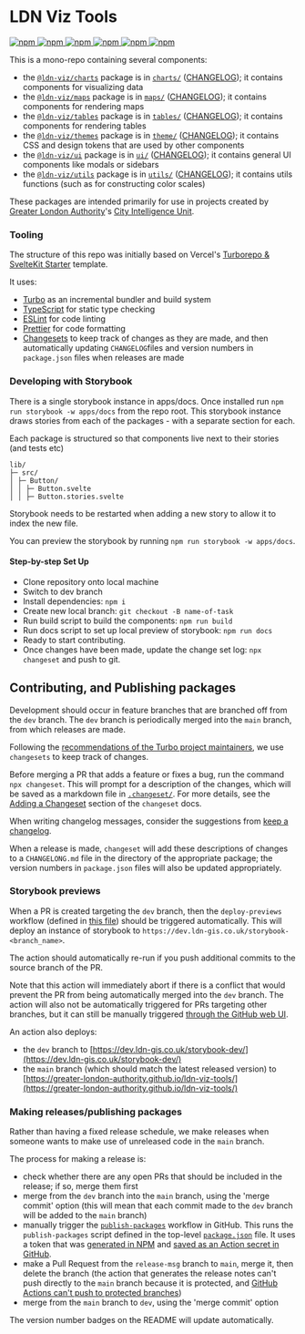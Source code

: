 # LDN Viz Tools

[ ![npm](https://img.shields.io/npm/v/%40ldn-viz%2Fcharts?label=%40ldn-viz%2Fcharts%20version) ](https://www.npmjs.com/package/@ldn-viz/charts)
[ ![npm](https://img.shields.io/npm/v/%40ldn-viz%2Fmaps?label=%40ldn-viz%2Fmaps%20version) ](https://www.npmjs.com/package/@ldn-viz/maps)
[ ![npm](https://img.shields.io/npm/v/%40ldn-viz%2Ftables?label=%40ldn-viz%2Ftables%20version) ](https://www.npmjs.com/package/@ldn-viz/tables)
[ ![npm](https://img.shields.io/npm/v/%40ldn-viz%2Fthemes?label=%40ldn-viz%2Fthemes%20version) ](https://www.npmjs.com/package/@ldn-viz/themes)
[ ![npm](https://img.shields.io/npm/v/%40ldn-viz%2Fui?label=%40ldn-viz%2Fui%20version) ](https://www.npmjs.com/package/@ldn-viz/ui)
[ ![npm](https://img.shields.io/npm/v/%40ldn-viz%2Futils?label=%40ldn-viz%2Futils%20version) ](https://www.npmjs.com/package/@ldn-viz/utils)

This is a mono-repo containing several components:

- the [`@ldn-viz/charts`](https://www.npmjs.com/package/@ldn-viz/charts) package is in [`charts/`](./packages/charts) ([CHANGELOG](https://github.com/Greater-London-Authority/ldn-viz-tools/blob/main/packages/charts/CHANGELOG.md)); it contains components for visualizing data
- the [`@ldn-viz/maps`](https://www.npmjs.com/package/@ldn-viz/maps) package is in [`maps/`](./packages/maps) ([CHANGELOG](https://github.com/Greater-London-Authority/ldn-viz-tools/blob/main/packages/maps/CHANGELOG.md)); it contains components for rendering maps
- the [`@ldn-viz/tables`](https://www.npmjs.com/package/@ldn-viz/tables) package is in [`tables/`](./packages/tables) ([CHANGELOG](https://github.com/Greater-London-Authority/ldn-viz-tools/blob/main/packages/tables/CHANGELOG.md)); it contains components for rendering tables
- the [`@ldn-viz/themes`](https://www.npmjs.com/package/@ldn-viz/themes) package is in [`theme/`](./packages/themes) ([CHANGELOG](https://github.com/Greater-London-Authority/ldn-viz-tools/blob/main/packages/themes/CHANGELOG.md)); it contains CSS and design tokens that are used by other components
- the [`@ldn-viz/ui`](https://www.npmjs.com/package/@ldn-viz/ui) package is in [`ui/`](./packages/ui) ([CHANGELOG](https://github.com/Greater-London-Authority/ldn-viz-tools/blob/main/packages/ui/CHANGELOG.md)); it contains general UI components like modals or sidebars
- the [`@ldn-viz/utils`](https://www.npmjs.com/package/@ldn-viz/utils) package is in [`utils/`](./packages/utils) ([CHANGELOG](https://github.com/Greater-London-Authority/ldn-viz-tools/blob/main/packages/utils/CHANGELOG.md)); it contains utils functions (such as for constructing color scales)

These packages are intended primarily for use in projects created by [Greater London Authority](https://london.gov.uk/)'s [City Intelligence Unit](https://www.london.gov.uk/programmes-strategies/research-and-analysis).

### Tooling

The structure of this repo was initially based on Vercel's [Turborepo & SvelteKit Starter](https://vercel.com/templates/svelte/turborepo-sveltekit-starter) template.

It uses:

- [Turbo](https://turbo.build/) as an incremental bundler and build system
- [TypeScript](https://www.typescriptlang.org/) for static type checking
- [ESLint](https://eslint.org/) for code linting
- [Prettier](https://prettier.io) for code formatting
- [Changesets](https://github.com/changesets/changesets) to keep track of changes as they are made, and then automatically updating `CHANGELOG`files and version numbers in `package.json` files when releases are made

### Developing with Storybook

There is a single storybook instance in apps/docs. Once installed run `npm run storybook -w apps/docs` from the repo root. This storybook instance draws stories from each of the packages - with a separate section for each.

Each package is structured so that components live next to their stories (and tests etc)

```
lib/
├─ src/
│ ├─ Button/
│ │ ├─ Button.svelte
│ │ ├─ Button.stories.svelte
```

Storybook needs to be restarted when adding a new story to allow it to index the new file.

You can preview the storybook by running `npm run storybook -w apps/docs`.

#### Step-by-step Set Up

- Clone repository onto local machine
- Switch to dev branch
- Install dependencies: `npm i`
- Create new local branch: `git checkout -B name-of-task`
- Run build script to build the components: `npm run build`
- Run docs script to set up local preview of storybook: `npm run docs`
- Ready to start contributing.
- Once changes have been made, update the change set log: `npx changeset` and push to git.

## Contributing, and Publishing packages

Development should occur in feature branches that are branched off from the `dev` branch.
The `dev` branch is periodically merged into the `main` branch, from which releases are made.

Following the [recommendations of the Turbo project maintainers](https://turbo.build/repo/docs/handbook/publishing-packages/versioning-and-publishing), we use `changesets` to keep track of changes.

Before merging a PR that adds a feature or fixes a bug, run the command `npx changeset`.
This will prompt for a description of the changes, which will be saved as a markdown file in [`.changeset/`](./.changeset/).
For more details, see the [Adding a Changeset](https://github.com/changesets/changesets/blob/main/docs/adding-a-changeset.md) section of the `changeset` docs.

When writing changelog messages, consider the suggestions from [keep a changelog](https://keepachangelog.com/).

When a release is made, `changeset` will add these descriptions of changes to a `CHANGELONG.md` file in the directory of the appropriate package; the version numbers in `package.json` files will also be updated appropriately.

### Storybook previews

When a PR is created targeting the `dev` branch, then the `deploy-previews` workflow (defined in [this file](./.github/workflows/deploy-preview.yml)) should be triggered automatically.
This will deploy an instance of storybook to `https://dev.ldn-gis.co.uk/storybook-<branch_name>`.

The action should automatically re-run if you push additional commits to the source branch of the PR.

Note that this action will immediately abort if there is a conflict that would prevent the PR from being automatically merged into the `dev` branch.
The action will also not be automatically triggered for PRs targeting other branches, but it can still be manually triggered [through the GitHub web UI](https://github.com/Greater-London-Authority/ldn-viz-tools/actions/workflows/deploy-preview.yml).

An action also deploys:

- the `dev` branch to [https://dev.ldn-gis.co.uk/storybook-dev/](https://dev.ldn-gis.co.uk/storybook-dev/)
- the `main` branch (which should match the latest released version) to [https://greater-london-authority.github.io/ldn-viz-tools/](https://greater-london-authority.github.io/ldn-viz-tools/)

### Making releases/publishing packages

Rather than having a fixed release schedule, we make releases when someone wants to make use of unreleased code in the `main` branch.

The process for making a release is:

- check whether there are any open PRs that should be included in the release; if so, merge them first
- merge from the `dev` branch into the `main` branch, using the 'merge commit' option (this will mean that each commit made to the `dev` branch will be added to the `main` branch)
- manually trigger the [`publish-packages`](./.github/publish-packages.yml) workflow in GitHub.
  This runs the `publish-packages` script defined in the top-level [`package.json`](./package.json) file.
  It uses a token that was [generated in NPM](https://www.npmjs.com/settings/ldn-viz/tokens/) and [saved as an Action secret in GitHub](https://github.com/Greater-London-Authority/ldn-viz-tools/settings/secrets/actions).
- make a Pull Request from the `release-msg` branch to `main`, merge it, then delete the branch (the action that generates the release notes can't push directly to the `main` branch because it is protected, and [GitHub Actions can't push to protected branches](https://github.com/orgs/community/discussions/25305))
- merge from the `main` branch to `dev`, using the 'merge commit' option

The version number badges on the README will update automatically.
